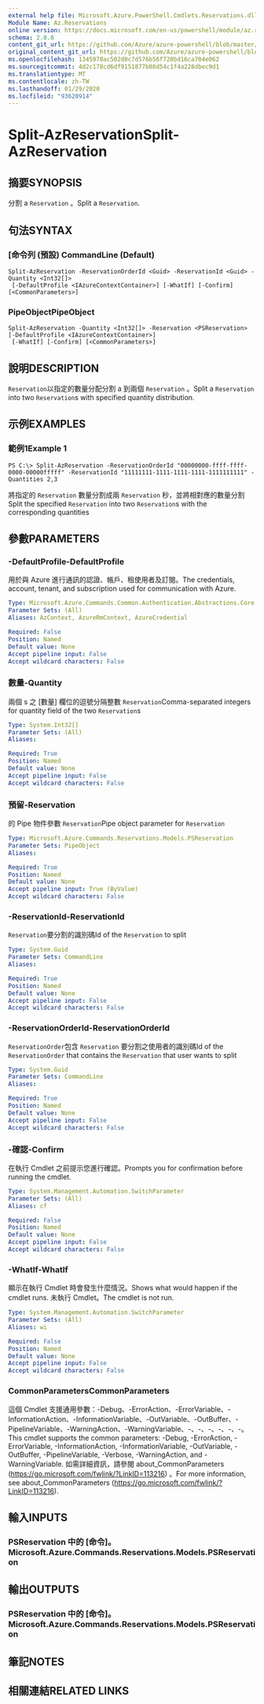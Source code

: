 ```yaml
---
external help file: Microsoft.Azure.PowerShell.Cmdlets.Reservations.dll-Help.xml
Module Name: Az.Reservations
online version: https://docs.microsoft.com/en-us/powershell/module/az.reservations/split-azreservation
schema: 2.0.0
content_git_url: https://github.com/Azure/azure-powershell/blob/master/src/Reservations/Reservations/help/Split-AzReservation.md
original_content_git_url: https://github.com/Azure/azure-powershell/blob/master/src/Reservations/Reservations/help/Split-AzReservation.md
ms.openlocfilehash: 1345978ac502d0c7d576b56f720bd16ca704e062
ms.sourcegitcommit: 4d2c178cd6df9151877b08d54c1f4a228dbec9d1
ms.translationtype: MT
ms.contentlocale: zh-TW
ms.lasthandoff: 01/29/2020
ms.locfileid: "93620914"
---
```

# <span data-ttu-id="15afa-101">Split-AzReservation</span><span class="sxs-lookup"><span data-stu-id="15afa-101">Split-AzReservation</span></span>

## <span data-ttu-id="15afa-102">摘要</span><span class="sxs-lookup"><span data-stu-id="15afa-102">SYNOPSIS</span></span>
<span data-ttu-id="15afa-103">分割 a `Reservation` 。</span><span class="sxs-lookup"><span data-stu-id="15afa-103">Split a `Reservation`.</span></span>

## <span data-ttu-id="15afa-104">句法</span><span class="sxs-lookup"><span data-stu-id="15afa-104">SYNTAX</span></span>

### <span data-ttu-id="15afa-105">[命令列 (預設) </span><span class="sxs-lookup"><span data-stu-id="15afa-105">CommandLine (Default)</span></span>
```
Split-AzReservation -ReservationOrderId <Guid> -ReservationId <Guid> -Quantity <Int32[]>
 [-DefaultProfile <IAzureContextContainer>] [-WhatIf] [-Confirm] [<CommonParameters>]
```

### <span data-ttu-id="15afa-106">PipeObject</span><span class="sxs-lookup"><span data-stu-id="15afa-106">PipeObject</span></span>
```
Split-AzReservation -Quantity <Int32[]> -Reservation <PSReservation> [-DefaultProfile <IAzureContextContainer>]
 [-WhatIf] [-Confirm] [<CommonParameters>]
```

## <span data-ttu-id="15afa-107">說明</span><span class="sxs-lookup"><span data-stu-id="15afa-107">DESCRIPTION</span></span>
<span data-ttu-id="15afa-108">`Reservation`以指定的數量分配分割 a 到兩個 `Reservation` 。</span><span class="sxs-lookup"><span data-stu-id="15afa-108">Split a `Reservation` into two `Reservation`s with specified quantity distribution.</span></span>

## <span data-ttu-id="15afa-109">示例</span><span class="sxs-lookup"><span data-stu-id="15afa-109">EXAMPLES</span></span>

### <span data-ttu-id="15afa-110">範例1</span><span class="sxs-lookup"><span data-stu-id="15afa-110">Example 1</span></span>
```
PS C:\> Split-AzReservation -ReservationOrderId "00000000-ffff-ffff-0000-00000fffff" -ReservationId "11111111-1111-1111-1111-1111111111" -Quantities 2,3
```

<span data-ttu-id="15afa-111">將指定的 `Reservation` 數量分割成兩 `Reservation` 秒，並將相對應的數量分割</span><span class="sxs-lookup"><span data-stu-id="15afa-111">Split the specified `Reservation` into two `Reservation`s with the corresponding quantities</span></span>

## <span data-ttu-id="15afa-112">參數</span><span class="sxs-lookup"><span data-stu-id="15afa-112">PARAMETERS</span></span>

### <span data-ttu-id="15afa-113">-DefaultProfile</span><span class="sxs-lookup"><span data-stu-id="15afa-113">-DefaultProfile</span></span>
<span data-ttu-id="15afa-114">用於與 Azure 進行通訊的認證、帳戶、租使用者及訂閱。</span><span class="sxs-lookup"><span data-stu-id="15afa-114">The credentials, account, tenant, and subscription used for communication with Azure.</span></span>

```yaml
Type: Microsoft.Azure.Commands.Common.Authentication.Abstractions.Core.IAzureContextContainer
Parameter Sets: (All)
Aliases: AzContext, AzureRmContext, AzureCredential

Required: False
Position: Named
Default value: None
Accept pipeline input: False
Accept wildcard characters: False
```

### <span data-ttu-id="15afa-115">數量</span><span class="sxs-lookup"><span data-stu-id="15afa-115">-Quantity</span></span>
<span data-ttu-id="15afa-116">兩個 s 之 [數量] 欄位的逗號分隔整數 `Reservation`</span><span class="sxs-lookup"><span data-stu-id="15afa-116">Comma-separated integers for quantity field of the two `Reservation`s</span></span>

```yaml
Type: System.Int32[]
Parameter Sets: (All)
Aliases:

Required: True
Position: Named
Default value: None
Accept pipeline input: False
Accept wildcard characters: False
```

### <span data-ttu-id="15afa-117">預留</span><span class="sxs-lookup"><span data-stu-id="15afa-117">-Reservation</span></span>
<span data-ttu-id="15afa-118">的 Pipe 物件參數 `Reservation`</span><span class="sxs-lookup"><span data-stu-id="15afa-118">Pipe object parameter for `Reservation`</span></span>

```yaml
Type: Microsoft.Azure.Commands.Reservations.Models.PSReservation
Parameter Sets: PipeObject
Aliases:

Required: True
Position: Named
Default value: None
Accept pipeline input: True (ByValue)
Accept wildcard characters: False
```

### <span data-ttu-id="15afa-119">-ReservationId</span><span class="sxs-lookup"><span data-stu-id="15afa-119">-ReservationId</span></span>
<span data-ttu-id="15afa-120">`Reservation`要分割的識別碼</span><span class="sxs-lookup"><span data-stu-id="15afa-120">Id of the `Reservation` to split</span></span>

```yaml
Type: System.Guid
Parameter Sets: CommandLine
Aliases:

Required: True
Position: Named
Default value: None
Accept pipeline input: False
Accept wildcard characters: False
```

### <span data-ttu-id="15afa-121">-ReservationOrderId</span><span class="sxs-lookup"><span data-stu-id="15afa-121">-ReservationOrderId</span></span>
<span data-ttu-id="15afa-122">`ReservationOrder`包含 `Reservation` 要分割之使用者的識別碼</span><span class="sxs-lookup"><span data-stu-id="15afa-122">Id of the `ReservationOrder` that contains the `Reservation` that user wants to split</span></span>

```yaml
Type: System.Guid
Parameter Sets: CommandLine
Aliases:

Required: True
Position: Named
Default value: None
Accept pipeline input: False
Accept wildcard characters: False
```

### <span data-ttu-id="15afa-123">-確認</span><span class="sxs-lookup"><span data-stu-id="15afa-123">-Confirm</span></span>
<span data-ttu-id="15afa-124">在執行 Cmdlet 之前提示您進行確認。</span><span class="sxs-lookup"><span data-stu-id="15afa-124">Prompts you for confirmation before running the cmdlet.</span></span>

```yaml
Type: System.Management.Automation.SwitchParameter
Parameter Sets: (All)
Aliases: cf

Required: False
Position: Named
Default value: None
Accept pipeline input: False
Accept wildcard characters: False
```

### <span data-ttu-id="15afa-125">-WhatIf</span><span class="sxs-lookup"><span data-stu-id="15afa-125">-WhatIf</span></span>
<span data-ttu-id="15afa-126">顯示在執行 Cmdlet 時會發生什麼情況。</span><span class="sxs-lookup"><span data-stu-id="15afa-126">Shows what would happen if the cmdlet runs.</span></span> <span data-ttu-id="15afa-127">未執行 Cmdlet。</span><span class="sxs-lookup"><span data-stu-id="15afa-127">The cmdlet is not run.</span></span>

```yaml
Type: System.Management.Automation.SwitchParameter
Parameter Sets: (All)
Aliases: wi

Required: False
Position: Named
Default value: None
Accept pipeline input: False
Accept wildcard characters: False
```

### <span data-ttu-id="15afa-128">CommonParameters</span><span class="sxs-lookup"><span data-stu-id="15afa-128">CommonParameters</span></span>
<span data-ttu-id="15afa-129">這個 Cmdlet 支援通用參數：-Debug、-ErrorAction、-ErrorVariable、-InformationAction、-InformationVariable、-OutVariable、-OutBuffer、-PipelineVariable、-WarningAction、-WarningVariable、-、-、-、-、-、-。</span><span class="sxs-lookup"><span data-stu-id="15afa-129">This cmdlet supports the common parameters: -Debug, -ErrorAction, -ErrorVariable, -InformationAction, -InformationVariable, -OutVariable, -OutBuffer, -PipelineVariable, -Verbose, -WarningAction, and -WarningVariable.</span></span> <span data-ttu-id="15afa-130">如需詳細資訊，請參閱 about_CommonParameters (https://go.microsoft.com/fwlink/?LinkID=113216) 。</span><span class="sxs-lookup"><span data-stu-id="15afa-130">For more information, see about_CommonParameters (https://go.microsoft.com/fwlink/?LinkID=113216).</span></span>

## <span data-ttu-id="15afa-131">輸入</span><span class="sxs-lookup"><span data-stu-id="15afa-131">INPUTS</span></span>

### <span data-ttu-id="15afa-132">PSReservation 中的 [命令]。</span><span class="sxs-lookup"><span data-stu-id="15afa-132">Microsoft.Azure.Commands.Reservations.Models.PSReservation</span></span>

## <span data-ttu-id="15afa-133">輸出</span><span class="sxs-lookup"><span data-stu-id="15afa-133">OUTPUTS</span></span>

### <span data-ttu-id="15afa-134">PSReservation 中的 [命令]。</span><span class="sxs-lookup"><span data-stu-id="15afa-134">Microsoft.Azure.Commands.Reservations.Models.PSReservation</span></span>

## <span data-ttu-id="15afa-135">筆記</span><span class="sxs-lookup"><span data-stu-id="15afa-135">NOTES</span></span>

## <span data-ttu-id="15afa-136">相關連結</span><span class="sxs-lookup"><span data-stu-id="15afa-136">RELATED LINKS</span></span>
